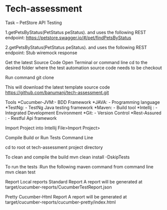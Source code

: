 # Tech-assessment
Task  – PetStore API Testing

1.getPetsByStatus(PetStatus peStatus).
and uses the following REST endpoint:
https://petstore.swagger.io/#/pet/findPetsByStatus

2.getPetsByStatus(PetStatus peStatus).
and uses the following REST endpoint:
Stub wiremock response 

Get the latest Source Code
Open Terminal or command line cd to the desired folder where the test automation source code needs to be checkout

Run command git clone 

This will download the latest template source code https://github.com/banumanj/tech-assessment.git

Tools
*Cucumber-JVM:- BDD Framework
*JAVA: - Programming language
*TestNg: - TestNg Java testing framework
*Maven: - Build tool
*Intellij : - Integrated Development Environment
*Git: - Version Control
*Rest-Assured : - Restful Api framework

Import Project into Intellij
File>Import Project> 


Compile Build or Run Tests
Command Line

cd to root ot tech-assessment project directory

To clean and compile the build
mvn clean install -DskipTests

To run the tests :Run the following maven command from command line
mvn clean test

Report
Local reports
Standard Report
A report will be generated at target/cucumber-reports/CucumberTestReport.json

Pretty Cucumber-Html Report
A report will be generated at target/cucumber-reports/cucumber-pretty/index.html


